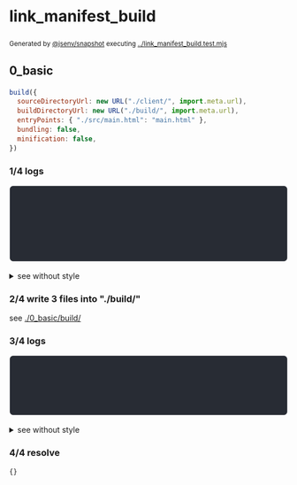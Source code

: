 # link_manifest_build

<sub>
  Generated by <a href="https://github.com/jsenv/core/tree/main/packages/independent/snapshot">@jsenv/snapshot</a> executing <a href="../link_manifest_build.test.mjs">../link_manifest_build.test.mjs</a>
</sub>

## 0_basic

```js
build({
  sourceDirectoryUrl: new URL("./client/", import.meta.url),
  buildDirectoryUrl: new URL("./build/", import.meta.url),
  entryPoints: { "./src/main.html": "main.html" },
  bundling: false,
  minification: false,
})
```

### 1/4 logs

![img](0_basic/log_group.svg)

<details>
  <summary>see without style</summary>

```console

build "./src/main.html"
⠋ generate source graph
✔ generate source graph (done in <X> second)
⠋ generate build graph
✔ generate build graph (done in <X> second)
⠋ write files in build directory

```

</details>


### 2/4 write 3 files into "./build/"

see [./0_basic/build/](./0_basic/build/)

### 3/4 logs

![img](0_basic/log_group_1.svg)

<details>
  <summary>see without style</summary>

```console
✔ write files in build directory (done in <X> second)
--- build files ---  
- html : 1 (179 B / 0.8 %)
- other: 2 (22.4 kB / 99.2 %)
- total: 3 (22.6 kB / 100 %)
--------------------
```

</details>


### 4/4 resolve

```js
{}
```